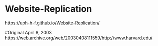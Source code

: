 # Website-Replication
https://uph-h-f.github.io/Website-Replication/

#Original
April 8, 2003
https://web.archive.org/web/20030408111559/http://www.harvard.edu/
